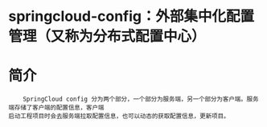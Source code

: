 # springcloud-config：外部集中化配置管理（又称为分布式配置中心）

# 简介
```text
    SpringCloud config 分为两个部分，一个部分为服务端，另一个部分为客户端。服务端存储了客户端的配置信息，客户端
启动工程项目时会去服务端拉取配置信息，也可以动态的获取配置信息，更新项目。
```